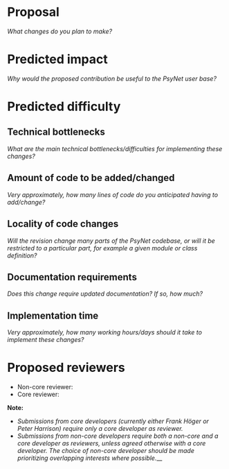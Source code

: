# Proposal
_What changes do you plan to make?_

# Predicted impact
_Why would the proposed contribution be useful to the PsyNet user base?_

# Predicted difficulty
## Technical bottlenecks
_What are the main technical bottlenecks/difficulties for implementing these changes?_

## Amount of code to be added/changed
_Very approximately, how many lines of code do you anticipated having to add/change?_ 

## Locality of code changes
_Will the revision change many parts of the PsyNet codebase,
or will it be restricted to a particular part, 
for example a given module or class definition?_

## Documentation requirements
_Does this change require updated documentation? If so, how much?_

## Implementation time
_Very approximately, how many working hours/days should it take to 
implement these changes?_

# Proposed reviewers

- Non-core reviewer: 
- Core reviewer:

**Note:**

- _Submissions from core developers (currently either Frank Höger or Peter Harrison)
require only a core developer as reviewer._ 
- _Submissions from non-core developers require both a non-core and a core developer as reviewers,
unless agreed otherwise with a core developer.
The choice of non-core developer should be made prioritizing overlapping interests
where possible.___

